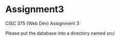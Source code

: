 # Assignment3
CISC 375 (Web Dev) Assignment 3

Please put the database into a directory named src/



